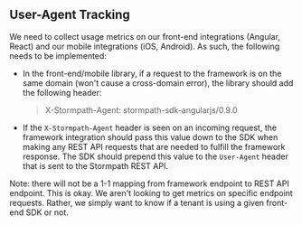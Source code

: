 ## User-Agent Tracking

We need to collect usage metrics on our front-end integrations (Angular, React)
and our mobile integrations (iOS, Android).  As such, the following needs to be
implemented:

* In the front-end/mobile library, if a request to the framework is on the same
  domain (won't cause a cross-domain error), the library should add the
  following header:

  > X-Stormpath-Agent: stormpath-sdk-angularjs/0.9.0

* If the `X-Stormpath-Agent` header is seen on an incoming request, the
  framework integration should pass this value down to the SDK when making any
  REST API requests that are needed to fulfill the framework response.  The SDK
  should prepend this value to the `User-Agent` header that is sent to the
  Stormpath REST API.

Note: there will not be a 1-1 mapping from framework endpoint to REST API
endpoint. This is okay.  We aren't looking to get metrics on specific endpoint
requests.  Rather, we simply want to know if a tenant is using a given front-end
SDK or not.